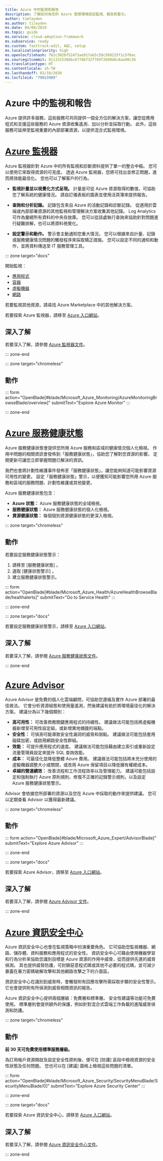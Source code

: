 ```yaml
---
title: Azure 中的監視和報告
description: 了解如何為您的 Azure 管理環境設定監視、報告和警示。
author: timleyden
ms.author: tileyden
ms.date: 04/09/2019
ms.topic: guide
ms.service: cloud-adoption-framework
ms.subservice: ready
ms.custom: fasttrack-edit, AQC, setup
ms.localizationpriority: high
ms.openlocfilehash: 762c302bf52473ae917ab5c59c589225f1c5f0ac
ms.sourcegitcommit: 011332538dbc6774b732f7b9f2b89d6c8aa90c36
ms.translationtype: HT
ms.contentlocale: zh-TW
ms.lasthandoff: 03/10/2020
ms.locfileid: "79023989"
---
```

<!-- cSpell:ignore timleyden tileyden -->

# <a name="monitoring-and-reporting-in-azure"></a>Azure 中的監視和報告

Azure 提供許多服務，這些服務可共同提供一個全方位的解決方案，讓您從應用程式和支援這些服務的 Azure 資源收集遙測、加以分析並採取行動。 此外，這些服務可延伸至監視重要的內部部署資源，以提供混合式監視環境。

# <a name="azure-monitor"></a>[Azure 監視器](#tab/AzureMonitor)

Azure 監視器針對 Azure 中的所有監視和診斷資料提供了單一的整合中樞。 您可以使用它來取得資源的可見度。 透過 Azure 監視器，您將可找出並修正問題，進而將效能最佳化。 您也可以了解客戶的行為。

- **監視計量並以視覺化方式呈現。** 計量是可從 Azure 資源取得的數值，可協助您了解系統的健康情況。 請自訂儀表板的圖表並使用活頁簿來提供報告。

- **查詢和分析記錄。** 記錄包含來自 Azure 的活動記錄和診斷記錄。 從適用於雲端或內部部署資源的其他監視和管理解決方案收集其他記錄。 Log Analytics 可作為彙總所有資料的中央存放庫。 您可以從該處執行查詢來協助針對問題進行疑難排解，也可以將資料視覺化。

- **設定警示和動作。** 警示會主動通知您重大情況。 您可以根據來自計量、記錄或服務健康情況問題的觸發程序來採取矯正措施。 您可以設定不同的通知和動作，並將資料傳送至 IT 服務管理工具。

::: zone target="docs"

 開始監視：

- [應用程式](https://docs.microsoft.com/azure/application-insights/app-insights-overview)
- [容器](https://docs.microsoft.com/azure/monitoring/monitoring-container-overview)
- [虛擬機器](https://docs.microsoft.com/azure/monitoring/monitoring-service-map)
- [網路](https://docs.microsoft.com/azure/networking/network-monitoring-overview)

若要監視其他資源，請尋找 Azure Marketplace 中的其他解決方案。

若要探索 Azure 監視器，請移至 [Azure 入口網站](https://portal.azure.com/#blade/Microsoft_Azure_Monitoring/AzureMonitoringBrowseBlade/overview)。

## <a name="learn-more"></a>深入了解

若要深入了解，請參閱 [Azure 監視器文件](https://docs.microsoft.com/azure/monitoring-and-diagnostics)。

::: zone-end

::: zone target="chromeless"

<!-- markdownlint-disable DOCSMD001 -->

## <a name="action"></a>動作

::: form action="OpenBlade[#blade/Microsoft_Azure_Monitoring/AzureMonitoringBrowseBlade/overview]" submitText="Explore Azure Monitor" :::

::: zone-end

# <a name="azure-service-health"></a>[Azure 服務健康狀態](#tab/AzureServiceHealth)

Azure 服務健康狀態會提供您所用 Azure 服務和區域的健康情況個人化檢視。 作用中問題的相關資訊會發佈到「服務健康狀態」，協助您了解對您資源的影響。 定期更新可讓您立即掌握問題已解決的資訊。

我們也會將計劃性維護事件發佈至「服務健康狀態」，讓您能夠知道可能影響資源可用性的變更。 設定「服務健康狀態」警示，以便獲知可能影響您所用 Azure 服務和區域的服務問題、計劃性維護或其他變更。

Azure 服務健康狀態包含：

- **Azure 狀態：** Azure 服務健康狀態的全域檢視。
- **服務健康狀態：** Azure 服務健康狀態的個人化檢視。
- **資源健康狀態：** 每個個別資源健康狀態的更深入檢視。

::: zone target="chromeless"

<!-- markdownlint-disable MD024 -->

## <a name="action"></a>動作

若要設定服務健康狀態警示：

1. 請移至 [服務健康狀態]  。
2. 選取 [健康狀態警示]  。
3. 建立服務健康狀態警示。

::: form action="OpenBlade[#blade/Microsoft_Azure_Health/AzureHealthBrowseBlade/healthalerts]" submitText="Go to Service Health" :::

::: zone-end

::: zone target="docs"

若要設定服務健康狀態警示，請移至 [Azure 入口網站](https://portal.azure.com/#blade/Microsoft_Azure_Health/AzureHealthBrowseBlade/healthalerts)。

## <a name="learn-more"></a>深入了解

若要深入了解，請參閱 [Azure 服務健康狀態文件](https://docs.microsoft.com/azure/service-health)。

::: zone-end

# <a name="azure-advisor"></a>[Azure Advisor](#tab/AzureAdvisor)

Azure Advisor 是免費的個人化雲端顧問，可協助您遵循及實作 Azure 部署的最佳做法。 它會分析資源組態和使用量遙測，然後建議有助於將環境最佳化的解決方案。 建議分為以下幾個類別：

- **高可用性：** 可改善商務關鍵應用程式的持續性。 建議做法可能包括將虛擬機器新增至可用性設定組，或新增異地備援的端點。
- **安全性：** 可偵測可能導致安全性漏洞的威脅和弱點。 建議做法可能包括套用磁碟加密，或啟用網路安全性群組。
- **效能：** 可提升應用程式的速度。 建議做法可能包括藉由建立索引或重新設定流量管理員設定來提升 SQL 查詢效能。
- **成本：** 可最佳化並降低整體 Azure 費用。 建議做法可能包括將未充分使用的虛擬機器調整大小或關閉，或改用 Azure 保留項目以降低擁有權總成本。
- **卓越的營運績效：** 改善流程和工作流程效率以及管理能力。 建議可能包括設定和強制執行 Azure 原則規則、修復不正確的記錄警示規則，以及設定 Azure 服務健康狀態警示。

Advisor 會依據您所部署的資源以及您在 Azure 中採取的動作來提供建議。 您可以定期查看 Advisor 以獲得最新建議。

::: zone target="chromeless"

## <a name="action"></a>動作

::: form action="OpenBlade[#blade/Microsoft_Azure_Expert/AdvisorBlade]" submitText="Explore Azure Advisor" :::

::: zone-end

::: zone target="docs"

若要探索 Azure Advisor，請移至 [Azure 入口網站](https://portal.azure.com/#blade/Microsoft_Azure_Expert/AdvisorBlade)。

## <a name="learn-more"></a>深入了解

若要深入了解，請參閱 [Azure Advisor 文件](https://docs.microsoft.com/azure/advisor)。

::: zone-end

# <a name="azure-security-center"></a>[Azure 資訊安全中心](#tab/AzureSecurityCenter)

Azure 資訊安全中心也會在監視策略中扮演重要角色。 它可協助您監視機器、網路、儲存體、資料服務和應用程式的安全性。 資訊安全中心可藉由使用機器學習和行為分析來協助您識別目標是 Azure 資源的作用中威脅，從而提供先進的威脅偵測。 其也提供威脅防護，可封鎖惡意程式碼或其他不必要的程式碼，並可減少暴露在暴力密碼破解攻擊和其他網路攻擊之下的介面區。

資訊安全中心在識別到威脅時，會觸發附有回應攻擊所需採取步驟的安全性警示。 它也會提供附有所偵測到威脅相關資訊的報告。

Azure 資訊安全中心提供兩個層級：免費層和標準層。 安全性建議等功能可免費使用。 標準層則會提供額外的保護，例如針對混合式雲端工作負載的進階威脅偵測和防護。

::: zone target="chromeless"

## <a name="action"></a>動作

**前 30 天可免費使用標準服務層級。**

為訂用帳戶資源開啟及設定安全性原則後，便可在 [防護]  區段中檢視資源的安全性狀態及任何問題。 您也可以在 [建議]  圖格上檢視這些問題的清單。

::: form action="OpenBlade[#blade/Microsoft_Azure_Security/SecurityMenuBlade/SecurityMenuBlade/0]" submitText="Explore Azure Security Center" :::

::: zone-end

::: zone target="docs"

若要探索 Azure 資訊安全中心，請移至 [Azure 入口網站](https://portal.azure.com/#blade/Microsoft_Azure_Security/SecurityMenuBlade/SecurityMenuBlade/0)。

## <a name="learn-more"></a>深入了解

若要深入了解，請參閱 [Azure 資訊安全中心文件](https://docs.microsoft.com/azure/security-center)。

::: zone-end
